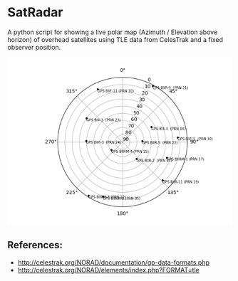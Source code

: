 
# SatRadar

A python script for showing a live polar map (Azimuth / Elevation above horizon) of overhead satellites using TLE data from CelesTrak and a fixed observer position.

![Polar plot showing gps-satellites](https://github.com/uX-Pizza/SatRadar/blob/master/examples/Figure_1.png?raw=true)


## References:

- http://celestrak.org/NORAD/documentation/gp-data-formats.php
- http://celestrak.org/NORAD/elements/index.php?FORMAT=tle
